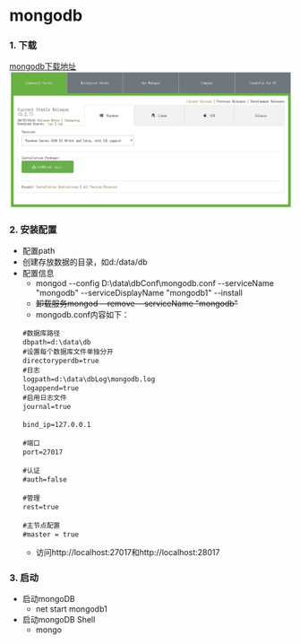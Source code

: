# mongodb
### 1. 下载
[mongodb下载地址](https://www.mongodb.com/download-center#community "mongodb下载地址")  
![下载页面](/images/mongodb.JPG "下载页面")  
### 2. 安装配置
  * 配置path
  * 创建存放数据的目录，如d:/data/db
  * 配置信息
    * mongod --config D:\data\dbConf\mongodb.conf --serviceName "mongodb" --serviceDisplayName "mongodb1" --install
    * ~~卸载服务mongod --remove --serviceName "mongodb"~~
    * mongodb.conf内容如下：
    ```
	#数据库路径
	dbpath=d:\data\db
	#设置每个数据库文件单独分开
	directoryperdb=true
	#日志
	logpath=d:\data\dbLog\mongodb.log
	logappend=true
	#启用日志文件
	journal=true

	bind_ip=127.0.0.1

	#端口
	port=27017

	#认证
	#auth=false

	#管理
	rest=true

	#主节点配置
	#master = true
    ```
    * 访问http://localhost:27017和http://localhost:28017

### 3. 启动
  * 启动mongoDB
    * net start mongodb1
  * 启动mongoDB Shell
    * mongo